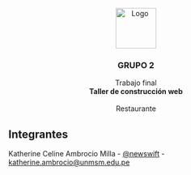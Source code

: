 <br />
<div align="center">
  <a href="https://github.com/Alexander-Fernando/ProyectoG2/tree/main/assets/img/logo,png">
    <img src="https://github.com/Alexander-Fernando/ProyectoG2/tree/main/assets/img/logo,png" alt="Logo" width="80" height="80">
  </a>

  <h3 align="center">GRUPO 2</h3>

  <p align="center">
    Trabajo final
    <br />
    <a><strong>Taller de construcción web</strong></a>
    <br />
    <br />
    <a>Restaurante</a>

</div>
<!-- PROJECT LOGO -->

<!-- PROYECTO FINAL/GRUPO2 -->
## Integrantes

Katherine Celine Ambrocio Milla - [@newswift](https://github.com/newswift/) - katherine.ambrocio@unmsm.edu.pe

